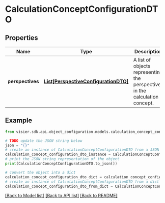 # CalculationConceptConfigurationDTO


## Properties

Name | Type | Description | Notes
------------ | ------------- | ------------- | -------------
**perspectives** | [**List[PerspectiveConfigurationDTO]**](PerspectiveConfigurationDTO.md) | A list of objects representing the perspectives in the calculation concept. | [optional] 

## Example

```python
from visier.sdk.api.object_configuration.models.calculation_concept_configuration_dto import CalculationConceptConfigurationDTO

# TODO update the JSON string below
json = "{}"
# create an instance of CalculationConceptConfigurationDTO from a JSON string
calculation_concept_configuration_dto_instance = CalculationConceptConfigurationDTO.from_json(json)
# print the JSON string representation of the object
print(CalculationConceptConfigurationDTO.to_json())

# convert the object into a dict
calculation_concept_configuration_dto_dict = calculation_concept_configuration_dto_instance.to_dict()
# create an instance of CalculationConceptConfigurationDTO from a dict
calculation_concept_configuration_dto_from_dict = CalculationConceptConfigurationDTO.from_dict(calculation_concept_configuration_dto_dict)
```
[[Back to Model list]](../README.md#documentation-for-models) [[Back to API list]](../README.md#documentation-for-api-endpoints) [[Back to README]](../README.md)


